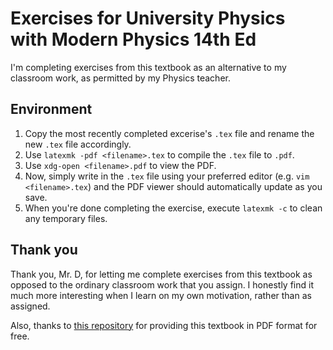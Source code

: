 # Exercises for University Physics with Modern Physics 14th Ed

I'm completing exercises from this textbook as an alternative to my classroom work, as permitted by my Physics teacher.

## Environment

1. Copy the most recently completed excerise's `.tex` file and rename the new `.tex` file accordingly.
2. Use `latexmk -pdf <filename>.tex` to compile the `.tex` file to `.pdf`.
3. Use `xdg-open <filename>.pdf` to view the PDF.
4. Now, simply write in the `.tex` file using your preferred editor (e.g. `vim <filename>.tex`) and the PDF viewer should automatically update as you save.
5. When you're done completing the exercise, execute `latexmk -c` to clean any temporary files.

## Thank you

Thank you, Mr. D, for letting me complete exercises from this textbook as opposed to the ordinary classroom work that you assign. I honestly find it much more interesting when I learn on my own motivation, rather than as assigned.

Also, thanks to [this repository](https://github.com/RandyMcMillan/PHY2049/tree/master/University%20Physics%20with%20Modern%20Physics,%2014th%20Edition) for providing this textbook in PDF format for free.

